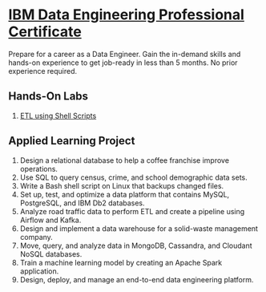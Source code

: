 # [IBM Data Engineering Professional Certificate](https://www.coursera.org/professional-certificates/ibm-data-engineer)

Prepare for a career as a Data Engineer. Gain the in-demand skills and hands-on experience to get job-ready in less than 5 months. No prior experience required.

## Hands-On Labs
1. [ETL using Shell Scripts](https://github.com/sabingoyek/ibm-data-engineering-professional-certificate/tree/main/hands-on-labs/ETL-using-shell-scripts)

## Applied Learning Project

1. Design a relational database to help a coffee franchise improve operations.
2. Use SQL to query census, crime, and school demographic data sets.
3. Write a Bash shell script on Linux that backups changed files.
4. Set up, test, and optimize a data platform that contains MySQL, PostgreSQL, and IBM Db2 databases.
5. Analyze road traffic data to perform ETL and create a pipeline using Airflow and Kafka.
6. Design and implement a data warehouse for a solid-waste management company.
7. Move, query, and analyze data in MongoDB, Cassandra, and Cloudant NoSQL databases.
8. Train a machine learning model by creating an Apache Spark application.
9. Design, deploy, and manage an end-to-end data engineering platform.
